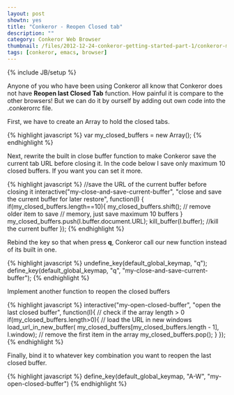 ```yaml
---
layout: post
showtn: yes
title: "Conkeror - Reopen Closed tab"
description: ""
category: Conkeror Web Browser
thumbnail: /files/2012-12-24-conkeror-getting-started-part-1/conkeror-main.png
tags: [conkeror, emacs, browser]
---
```

{% include JB/setup %}

Anyone of you who have been using Conkeror all know that Conkeror does not have
**Reopen last Closed Tab** function. How painful it is compare to the other
browsers! But we can do it by ourself by adding out own code into the
.conkerorrc file.

First, we have to create an Array to hold the closed tabs.

{% highlight javascript %}
var my_closed_buffers = new Array();
{% endhighlight %}

<!-- more -->

Next, rewrite the built in close buffer function to make Conkeror save the
current tab URL before closing it. In the code below I save only maximum 10
closed buffers. If you want you can set it more.

{% highlight javascript %}
//save the URL of the current buffer before closing it
interactive("my-close-and-save-current-buffer",
	"close and save the current buffer for later restore",
	function(I) {
	    if(my_closed_buffers.length==10){
		    my_closed_buffers.shift(); // remove older item to save
		    // memory, just save maximum 10 buffers
		}
		my_closed_buffers.push(I.buffer.document.URL);
		kill_buffer(I.buffer); //kill the current buffer
	});
{% endhighlight %}

Rebind the key so that when press **q**, Conkeror call our new function instead
of its built in one.

{% highlight javascript %}
undefine_key(default_global_keymap, "q");
define_key(default_global_keymap, "q", "my-close-and-save-current-buffer");
{% endhighlight %}

Implement another function to reopen the closed buffers

{% highlight javascript %}
interactive("my-open-closed-buffer",
  "open the last closed buffer", 
  function(I){
    // check if the array length > 0
    if(my_closed_buffers.length>0){
      // load the URL in new windows
      load_url_in_new_buffer(
        my_closed_buffers[my_closed_buffers.length - 1], I.window);
      // remove the first item in the array
      my_closed_buffers.pop();
    }
  });
{% endhighlight %}

Finally, bind it to whatever key combination you want to reopen the last closed
buffer.

{% highlight javascript %}
define_key(default_global_keymap, "A-W", "my-open-closed-buffer")
{% endhighlight %}
